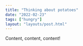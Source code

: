 ```yaml
---
title: "Thinking about potatoes"
date: "2022-02-23"
tags: ["hungry"]
layout: "layouts/post.html"
---
```


Content, content, content!
